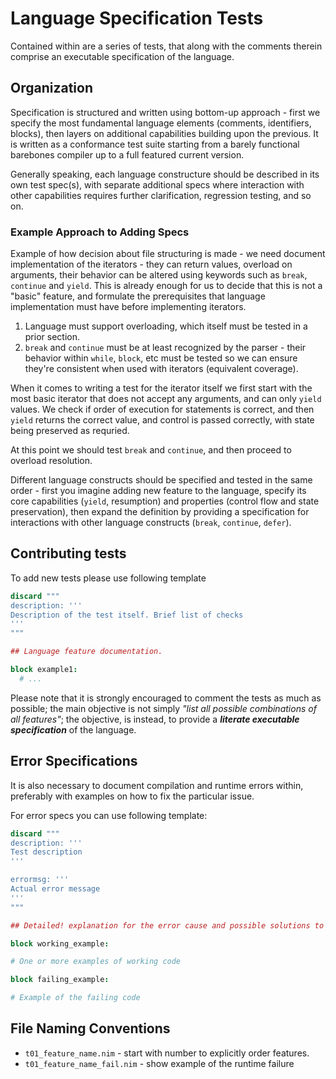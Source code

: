 # Language Specification Tests

Contained within are a series of tests, that along with the comments therein
comprise an executable specification of the language.

## Organization

Specification is structured and written using bottom-up approach - first we
specify the most fundamental language elements (comments, identifiers, blocks),
then layers on additional capabilities building upon the previous. It is
written as a conformance test suite starting from a barely functional barebones
compiler up to a full featured current version.

Generally speaking, each language constructure should be described in its own
test spec(s), with separate additional specs where interaction with other
capabilities requires further clarification, regression testing, and so on.

### Example Approach to Adding Specs

Example of how decision about file structuring is made - we need document
implementation of the iterators - they can return values, overload on
arguments, their behavior can be altered using keywords such as `break`,
`continue` and `yield`. This is already enough for us to decide that this
is not a "basic" feature, and formulate the prerequisites that language
implementation must have before implementing iterators.

1. Language must support overloading, which itself must be tested in a prior
   section.
2. `break` and `continue` must be at least recognized by the parser - their
   behavior within `while`, `block`, etc must be tested so we can ensure
   they're consistent when used with iterators (equivalent coverage).

When it comes to writing a test for the iterator itself we first start with
the most basic iterator that does not accept any arguments, and can only
`yield` values. We check if order of execution for statements is correct,
and then `yield` returns the correct value, and control is passed correctly,
with state being preserved as requried.

At this point we should test `break` and `continue`, and then proceed to
overload resolution.

Different language constructs should be specified and tested in the same
order - first you imagine adding new feature to the language, specify its
core capabilities (`yield`, resumption) and properties (control flow and state
preservation), then expand the definition by providing a specification for
interactions with other language constructs (`break`, `continue`, `defer`).


## Contributing tests

To add new tests please use following template

```nim
discard """
description: '''
Description of the test itself. Brief list of checks
'''
"""

## Language feature documentation.

block example1:
  # ...

```

Please note that it is strongly encouraged to comment the tests as much as
possible; the main objective is not simply *"list all possible combinations of
all features"*; the objective, is instead, to provide a
***literate executable specification*** of the language.

## Error Specifications

It is also necessary to document compilation and runtime errors within,
preferably with examples on how to fix the particular issue.

For error specs you can use following template:


```nim
discard """
description: '''
Test description
'''

errormsg: '''
Actual error message
'''
"""

## Detailed! explanation for the error cause and possible solutions to it.

block working_example:

# One or more examples of working code

block failing_example:

# Example of the failing code

```


## File Naming Conventions

- `t01_feature_name.nim` - start with number to explicitly order features.
- `t01_feature_name_fail.nim` - show example of the runtime failure
